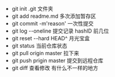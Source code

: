 - git init
    .git 文件夹
- git add readme.md 多次添加暂存区
- git commit -m'reason' 一次性提交
- git log --oneline 提交记录 
    hashID 前几位
- git reset --hard HEAD^ 月光宝盒
- git status 当前仓库状态
- git pull origin master 拉下来
- git push prigin master 提交到远程仓库
- git diff 查看修改 有什么不一样的地方
